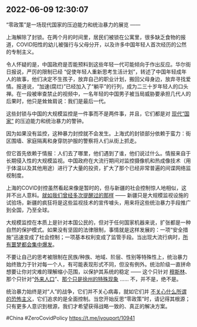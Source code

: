 
## 2022-06-09 12:30:07



“零政策”是一场现代国家的压迫能力和统治暴力的展览 ——

上海解除了封锁。在两个月的时间里，居民们被锁在公寓里，很多缺乏食物的报道，COVID阳性的幼儿被强行与父母分开，以及许多中国年轻人首次经历的公然的专制主义。

令人怀疑的是，中国政府是否能预料到这些年轻一代可能倾向于作出反应。华尔街日报说，严厉的限制已经 “促使年轻人重新思考生活计划”，转述了中国年轻成年人的故事，他们决定不生孩子，放弃自己的职业计划，搬回父母身边，放弃寻找爱情。报道说，“加速(腐烂)”已经加入了“躺平”的行列，成为二三十岁年轻人的口头禅。在一段被审查禁止的视频中，一名年轻的中国男子被当局威胁要承担几代人的后果时，他只是耸耸肩说：我们是最后一代。

这些封锁与中国的大规模监控是一件事而不是两件事，并且，它们都是对 [现代“国家”](https://iyouport.substack.com/p/f88) 的压迫能力和统治暴力的警钟。

因为如果没有监控，这种暴力封控就不会发生。上海式的封锁部分依赖于蛮力：街区围墙、家庭隔离和身穿防护服的警察将人们从街上抓走。

但它首先依赖于情报：人们去了哪里，他们遇到了谁，他们说过什么。情报来自于长期侵入性的大规模监视。中国政府在大流行期间对监控摄像机和热成像技术（用于体温以及其他用途）进行了大量的投资，扩大了那个已经非常普遍的间谍网络监视制度。

上海的COVID封控虽然看起来像是暂时的，但与新疆的社会控制惊人地相似，这并不出人意料。[就如我们曾经多次提醒过的那样](https://iyouport.substack.com/p/--c6b) —— 新疆只是大规模监视设施的试验场，新疆的疯狂将是这些监视技术的宣传噱头，用来将这些统治暴力手段推广到全国，乃至全球。

大规模监控在本质上是针对本国公民的，但对于任何国家机器来说，扩张都是一种自然的保护模式。如果没有坚固的法律限制，事情就是这样发展的：一项“安全措施”迅速变成了社会控制；一项基本权利变成了监管手段。当出现大流行病时，[所有噩梦都会集中爆发](https://iyouport.substack.com/p/lr-covid-1984-)。

不要让自己的思考被限制在民族/种族、地域、阶层、性别等特殊性上，统治暴力始终致力于针对每一个人，有可能表现形式不同，但没有例外。统治阶级一直拼命想要让你对灾难的理解缩小范围，以保护其系统的稳定 —— 这个只针对 [穆斯林](https://iyouport.substack.com/p/--201)、那个只针对“[外来人口](https://iyouport.substack.com/p/bcf?s=w)”、[那个只是徐州的特殊现象](https://iyouport.substack.com/p/ce5) …… 不，并不是，绝不是。

统治暴力始终是对“人”的战争，它们并不关心病毒，就如它们并 [不关心什么所谓的恐怖主义](https://iyouport.substack.com/p/--e5e)，它们追求的是全面控制。当您开始反思“零政策”时，请记得其根源；只有更多人意识到根源，我们才希望获得战略一致的、真正的解决方案。

#China #ZeroCovidPolicy
https://t.me/iyouport/10941
